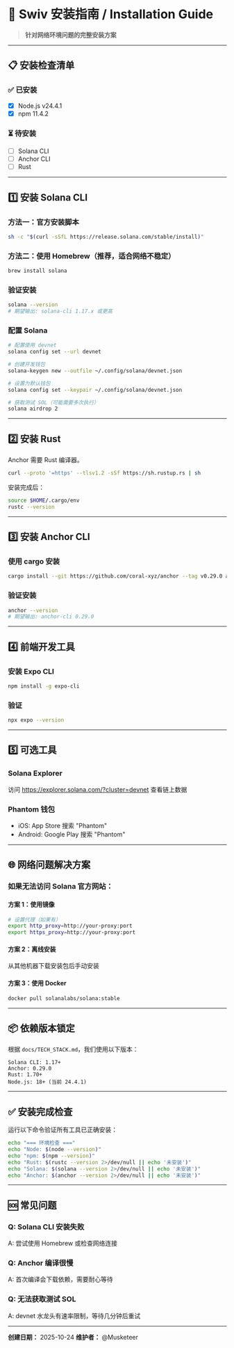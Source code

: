 # 🔧 Swiv 安装指南 / Installation Guide

> **针对网络环境问题的完整安装方案**

---

## 📋 安装检查清单

### ✅ 已安装
- [x] Node.js v24.4.1
- [x] npm 11.4.2

### ⏳ 待安装
- [ ] Solana CLI
- [ ] Anchor CLI
- [ ] Rust

---

## 1️⃣ 安装 Solana CLI

### 方法一：官方安装脚本
```bash
sh -c "$(curl -sSfL https://release.solana.com/stable/install)"
```

### 方法二：使用 Homebrew（推荐，适合网络不稳定）
```bash
brew install solana
```

### 验证安装
```bash
solana --version
# 期望输出: solana-cli 1.17.x 或更高
```

### 配置 Solana
```bash
# 配置使用 devnet
solana config set --url devnet

# 创建开发钱包
solana-keygen new --outfile ~/.config/solana/devnet.json

# 设置为默认钱包
solana config set --keypair ~/.config/solana/devnet.json

# 获取测试 SOL（可能需要多次执行）
solana airdrop 2
```

---

## 2️⃣ 安装 Rust

Anchor 需要 Rust 编译器。

```bash
curl --proto '=https' --tlsv1.2 -sSf https://sh.rustup.rs | sh
```

安装完成后：
```bash
source $HOME/.cargo/env
rustc --version
```

---

## 3️⃣ 安装 Anchor CLI

### 使用 cargo 安装
```bash
cargo install --git https://github.com/coral-xyz/anchor --tag v0.29.0 anchor-cli --locked
```

### 验证安装
```bash
anchor --version
# 期望输出: anchor-cli 0.29.0
```

---

## 4️⃣ 前端开发工具

### 安装 Expo CLI
```bash
npm install -g expo-cli
```

### 验证
```bash
npx expo --version
```

---

## 5️⃣ 可选工具

### Solana Explorer
访问 https://explorer.solana.com/?cluster=devnet 查看链上数据

### Phantom 钱包
- iOS: App Store 搜索 "Phantom"
- Android: Google Play 搜索 "Phantom"

---

## 🌐 网络问题解决方案

### 如果无法访问 Solana 官方网站：

#### 方案 1：使用镜像
```bash
# 设置代理（如果有）
export http_proxy=http://your-proxy:port
export https_proxy=http://your-proxy:port
```

#### 方案 2：离线安装
从其他机器下载安装包后手动安装

#### 方案 3：使用 Docker
```bash
docker pull solanalabs/solana:stable
```

---

## 📦 依赖版本锁定

根据 `docs/TECH_STACK.md`，我们使用以下版本：

```
Solana CLI: 1.17+
Anchor: 0.29.0
Rust: 1.70+
Node.js: 18+ (当前 24.4.1)
```

---

## ✅ 安装完成检查

运行以下命令验证所有工具已正确安装：

```bash
echo "=== 环境检查 ==="
echo "Node: $(node --version)"
echo "npm: $(npm --version)"
echo "Rust: $(rustc --version 2>/dev/null || echo '未安装')"
echo "Solana: $(solana --version 2>/dev/null || echo '未安装')"
echo "Anchor: $(anchor --version 2>/dev/null || echo '未安装')"
```

---

## 🆘 常见问题

### Q: Solana CLI 安装失败
A: 尝试使用 Homebrew 或检查网络连接

### Q: Anchor 编译很慢
A: 首次编译会下载依赖，需要耐心等待

### Q: 无法获取测试 SOL
A: devnet 水龙头有速率限制，等待几分钟后重试

---

**创建日期：** 2025-10-24
**维护者：** @Musketeer




